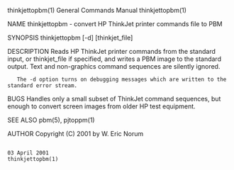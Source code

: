 thinkjettopbm(1)                                                                         General Commands Manual                                                                         thinkjettopbm(1)

NAME
       thinkjettopbm - convert HP ThinkJet printer commands file to PBM

SYNOPSIS
       thinkjettopbm [-d] [thinkjet_file]

DESCRIPTION
       Reads  HP  ThinkJet  printer commands from the standard input, or thinkjet_file if specified, and writes a PBM image to the standard output.  Text and non-graphics command sequences are silently
       ignored.

       The -d option turns on debugging messages which are written to the standard error stream.

BUGS
       Handles only a small subset of ThinkJet command sequences, but enough to convert screen images from older HP test equipment.

SEE ALSO
       pbm(5), pjtoppm(1)

AUTHOR
       Copyright (C) 2001 by W. Eric Norum

                                                                                              03 April 2001                                                                              thinkjettopbm(1)
